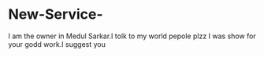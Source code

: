 # New-Service-
I am the owner in Medul Sarkar.I tolk to my world pepole plzz I was show for your godd work.I suggest you
